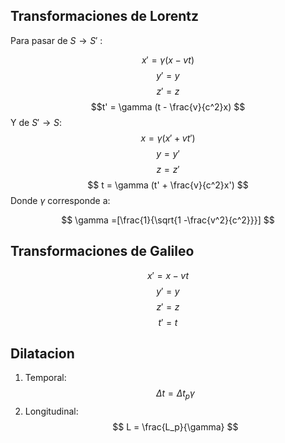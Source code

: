
## Transformaciones de Lorentz 

Para pasar de $S \rightarrow S'$ : 

$$ x'= \gamma (x-vt) $$
$$ y' = y $$ $$ z' = z $$ $$t' = \gamma (t - \frac{v}{c^2}x) $$ Y de $S' \rightarrow S$:
$$ x = \gamma (x' + vt') $$ $$ y = y' $$ $$ z = z' $$ $$ t = \gamma (t' + \frac{v}{c^2}x') $$
Donde $\gamma$ corresponde a: 

$$ \gamma =[\frac{1}{\sqrt{1 -\frac{v^2}{c^2}}}] $$

## Transformaciones de Galileo 

$$ x' = x-vt $$ $$ y' = y $$ $$z' = z$$ $$t' = t$$
## Dilatacion 

1. Temporal: 
$$ \Delta t = \Delta t_p \gamma $$
2. Longitudinal:
$$ L = \frac{L_p}{\gamma} $$
